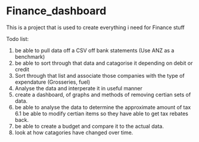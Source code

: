 # Finance_dashboard
This is a project that is used to create everything i need for Finance stuff

Todo list:
1. be able to pull data off a CSV off bank statements (Use ANZ as a benchmark)
2. be able to sort through that data and catagorise it depending on debit or credit
3. Sort through that list and associate those companies with the type of expendature (Grosseries, fuel)
4. Analyse the data and interperate it in useful manner
5. create a dashboard, of graphs and methods of removing certian sets of data. 
6. be able to analyse the data to determine the approximate amount of tax 
6.1 be able to modify certian items so they have able to get tax rebates back. 
7. be able to create a budget and compare it to the actual data.
9. look at how catagories have changed over time. 